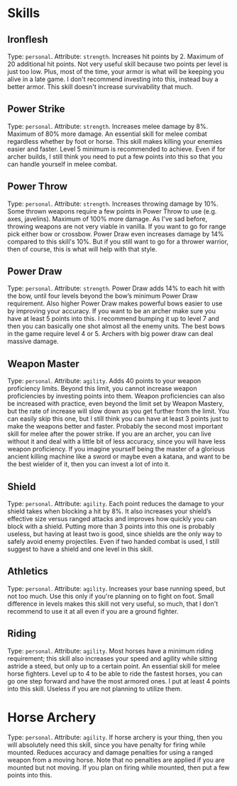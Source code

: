 # Skills

## Ironflesh

Type: `personal`. Attribute: `strength`. Increases hit points by 2. Maximum of 20 additional hit points. Not very useful skill because two points per level is just too low. Plus, most of the time, your armor is what will be keeping you alive in a late game. I don't recommend investing into this, instead buy a better armor. This skill doesn't increase survivability that much.

## Power Strike

Type: `personal`. Attribute: `strength`. Increases melee damage by 8%. Maximum of 80% more damage. An essential skill for melee combat regardless whether by foot or horse. This skill makes killing your enemies easier and faster. Level 5 minimum is recommended to achieve. Even if for archer builds, I still think you need to put a few points into this so that you can handle yourself in melee combat.

## Power Throw

Type: `personal`. Attribute: `strength`. Increases throwing damage by 10%. Some thrown weapons require a few points in Power Throw to use (e.g. axes, javelins). Maximum of 100% more damage. As I've sad before, throwing weapons are not very viable in vanilla. If you want to go for range pick either bow or crossbow. Power Draw even increases damage by 14% compared to this skill's 10%. But if you still want to go for a thrower warrior, then of course, this is what will help with that style.

## Power Draw

Type: `personal`. Attribute: `strength`. Power Draw adds 14% to each hit with the bow, until four levels beyond the bow’s minimum Power Draw requirement. Also higher Power Draw makes powerful bows easier to use by improving your accuracy. If you want to be an archer make sure you have at least 5 points into this. I recommend bumping it up to level 7 and then you can basically one shot almost all the enemy units. The best bows in the game require level 4 or 5. Archers with big power draw can deal massive damage.

## Weapon Master

Type: `personal`. Attribute: `agility`. Adds 40 points to your weapon proficiency limits. Beyond this limit, you cannot increase weapon proficiencies by investing points into them. Weapon proficiencies can also be increased with practice, even beyond the limit set by Weapon Mastery, but the rate of increase will slow down as you get further from the limit. You can easily skip this one, but I still think you can have at least 3 points just to make the weapons better and faster. Probably the second most important skill for melee after the power strike. If you are an archer, you can live without it and deal with a little bit of less accuracy, since you will have less weapon proficiency. If you imagine yourself being the master of a glorious ancient killing machine like a sword or maybe even a katana, and want to be the best wielder of it, then you can invest a lot of into it.

## Shield

Type: `personal`. Attribute: `agility`. Each point reduces the damage to your shield takes when blocking a hit by 8%. It also increases your shield’s effective size versus ranged attacks and improves how quickly you can block with a shield. Putting more than 3 points into this one is probably useless, but having at least two is good, since shields are the only way to safely avoid enemy projectiles. Even if two handed combat is used, I still suggest to have a shield and one level in this skill.

## Athletics

Type: `personal`. Attribute: `agility`. Increases your base running speed, but not too much. Use this only if you're planning on to fight on foot. Small difference in levels makes this skill not very useful, so much, that I don't recommend to use it at all even if you are a ground fighter.

## Riding

Type: `personal`. Attribute: `agility`. Most horses have a minimum riding requirement; this skill also increases your speed and agility while sitting astride a steed, but only up to a certain point. An essential skill for melee horse fighters. Level up to 4 to be able to ride the fastest horses, you can go one step forward and have the most armored ones. I put at least 4 points into this skill. Useless if you are not planning to utilize them.

# Horse Archery

Type: `personal`. Attribute: `agility`. If horse archery is your thing, then you will absolutely need this skill, since you have penalty for firing while mounted.  Reduces accuracy and damage penalties for using a ranged weapon from a moving horse. Note that no penalties are applied if you are mounted but not moving. If you plan on firing while mounted, then put a few points into this.
